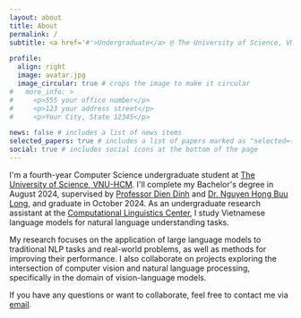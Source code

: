 ```yaml
---
layout: about
title: About
permalink: /
subtitle: <a href='#'>Undergraduate</a> @ The University of Science, VNU-HCM.

profile:
  align: right
  image: avatar.jpg
  image_circular: true # crops the image to make it circular
#   more_info: >
#     <p>555 your office number</p>
#     <p>123 your address street</p>
#     <p>Your City, State 12345</p>

news: false # includes a list of news items
selected_papers: true # includes a list of papers marked as "selected={true}"
social: true # includes social icons at the bottom of the page
---
```


<!-- I am a fourth-year undergraduate student at [The University of Science], Viet Nam National University Ho Chi Minh City, majoring in Computer Science. I am going to finish my Bachelor's degree in Computer Science in August 2024 under the supervision of Assoc. Prof. Dinh Dien and Dr. Nguyen Hong Buu Long and get a Bachelor's degree in October 2024. I am also a member of the [Computational Linguistics Center](https://www.clc.hcmus.edu.vn/) as a research assistant, where I work on projects related to natural language understanding of Vietnamse language models. -->

I'm a fourth-year Computer Science undergraduate student at [The University of Science, VNU-HCM](https://en.hcmus.edu.vn/). I'll complete my Bachelor's degree in August 2024, supervised by [Professor Dien Dinh](https://scholar.google.com/citations?user=5tqOcFMAAAAJ&hl=en) and [Dr. Nguyen Hong Buu Long](https://scholar.google.com/citations?user=jECXavQAAAAJ&hl=en), and graduate in October 2024. As an undergraduate research assistant at the [Computational Linguistics Center](https://www.clc.hcmus.edu.vn/), I study Vietnamese language models for natural language understanding tasks.

My research focuses on the application of large language models to traditional NLP tasks and real-world problems, as well as methods for improving their performance. I also collaborate on projects exploring the intersection of computer vision and natural language processing, specifically in the domain of vision-language models.

If you have any questions or want to collaborate, feel free to contact me via [email](mailto:tmnam20@apcs.fitus.edu.vn).


<!-- Write your biography here. Tell the world about yourself. Link to your favorite [subreddit](http://reddit.com). You can put a picture in, too. The code is already in, just name your picture `prof_pic.jpg` and put it in the `img/` folder. -->

<!-- Link to your social media connections, too. This theme is set up to use [Font Awesome icons](https://fontawesome.com/) and [Academicons](https://jpswalsh.github.io/academicons/), like the ones below. Add your Facebook, Twitter, LinkedIn, Google Scholar, or just disable all of them. -->
